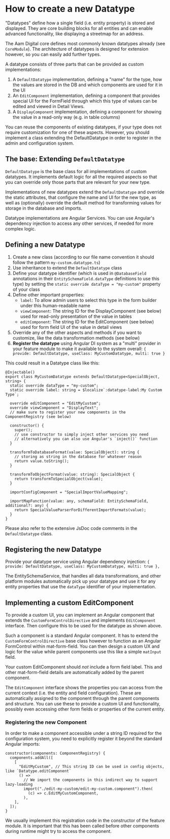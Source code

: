# How to create a new Datatype

"Datatypes" define how a single field (i.e. entity property) is stored and displayed.
They are core building blocks for all entities and can enable advanced functionality, like displaying a streetmap for an address.

The Aam Digital core defines most commonly known datatypes already (see `CoreModule`).
The architecture of datatypes is designed for extension however, so you can easily add further types.

A datatype consists of three parts that can be provided as custom implementations:

1. A `DefaultDatatype` implementation, defining a "name" for the type, how the values are stored in the DB and which components are used for it in the UI
2. An `EditComponent` implementation, defining a component that provides special UI for the FormField through which this type of values can be edited and viewed in Detail Views.
3. A `DisplayComponent` implementation, defining a component for showing the value in a read-only way (e.g. in table columns)

You can reuse the components of existing datatypes, if your type does not require customization for one of these aspects. However, you should implement a class extending the DefaultDatatype in order to register in the admin and configuration system.

## The base: Extending `DefaultDatatype`

`DefaultDatatype` is the base class for all implementations of custom datatypes.
It implements default logic for all the required aspects so that you can override only those parts that are relevant for your new type.

Implementations of new datatypes extend the `DefaultDatatype` and override the static attributes, that configure the name and UI for the new type, as well as (optionally) override the default method for transforming values for storage in the database and imports.

Datatype implementations are Angular Services.
You can use Angular's dependency injection to access any other services, if needed for more complex logic.

## Defining a new Datatype

1. Create a new class (according to our file name convention it should follow the pattern `my-custom.datatype.ts`)
2. Use inheritance to extend the `DefaultDatatype` class
3. Define your datatype identifier (which is used in `@DatabaseField` annotations in their `EntitySchemaField.dataType` definitions to use this type) by setting the `static override dataType = "my-custom"` property of your class
4. Define other important properties:
   - `label`: To allow admin users to select this type in the form builder under this human-readable name
   - `viewComponent`: The string ID for the DisplayComponent (see below) used for read-only presentation of the value in tables
   - `editComponent`: The string ID for the EditComponent (see below) used for form field UI of the value in detail views
5. Override any of the other aspects and methods if you want to customize, like the data transformation methods (see below)
6. **Register the datatype** using Angular DI system as a "multi" provider in your feature module to make it available to the system overall:
   `{ provide: DefaultDatatype, useClass: MyCustomDatatype, multi: true }`

This could result in a Datatype class like this:

```
@Injectable()
export class MyCustomDatatype extends DefaultDatatype<SpecialObject, string> {
  static override dataType = "my-custom";
  static override label: string = $localize`:datatype-label:My Custom Type`;

  override editComponent = "EditMyCustom";
  override viewComponent = "DisplayText";
  // make sure to register your new components in the ComponentRegistry (see below)

  constructor() {
    super();
    // use constructor to simply inject other services you need
    // alternatively you can also use Angular's `inject()` function
  }

  transformToDatabaseFormat(value: SpecialObject): string {
    // storing as string in the database for whatever reason
    return value.toString();
  }

  transformToObjectFormat(value: string): SpecialObject {
    return transformToSpecialObject(value);
  }

  importConfigComponent = "SpecialImportValueMapping";

  importMapFunction(value: any, schemaField: EntitySchemaField, additional?: any) {
    return SpecialValueParserForDifferentImportFormats(value);
  }
}
```

Please also refer to the extensive JsDoc code comments in the `DefaultDatatype` class.

## Registering the new Datatype

Provide your datatype service using Angular dependency injection:
`{ provide: DefaultDatatype, useClass: MyCustomDatatype, multi: true },`

The EntitySchemaService, that handles all data transformations, and other platform modules automatically pick up your datatype
and use it for any entity properties that use the `dataType` identifier of your implementation.

## Implementing a custom EditComponent

To provide a custom UI, you can implement an Angular component that extends the `CustomFormControlDirective` and implements `EditComponent` interface.
Then configure this to be used for the datatype as shown above.

Such a component is a standard Angular component.
It has to extend the `CustomFormControlDirective` base class however
to function as an Angular FormControl within mat-form-field.
You can then design a custom UX and logic for the value
while parent components use this like a simple `matInput` field.

Your custom EditComponent should _not_ include a form field label.
This and other mat-form-field details are automatically added by the parent component.

The `EditComponent` interface shows the properties you can access from the current context
(i.e. the entity and field configuration).
These are automatically assigned to the component through the parent components and structure.
You can use these to provide a custom UI and functionality, possibly even accessing other form fields or properties of the current entity.

### Registering the new Component

In order to make a component accessible under a string ID required for the configuration system, you need to explicitly register it beyond the standard Angular imports:

```
constructor(components: ComponentRegistry) {
  components.addAll([
    [
      "EditMyCustom", // This string ID can be used in config objects, like `Datatype.editComponent`
      () =>
        // We import the components in this indirect way to support lazy-loading
        import("./edit-my-custom/edit-my-custom.component").then(
          (c) => c.EditMyCustomComponent,
        ),
    ],
  ]);
}
```

We usually implement this registration code in the constructor of the feature module.
It is important that this has been called before other components during runtime might try to access the component.
